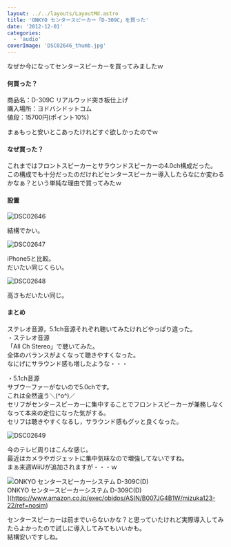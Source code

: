 ```yaml
---
layout: ../../layouts/LayoutMd.astro
title: 'ONKYO センタースピーカー「D-309C」を買った'
date: '2012-12-01'
categories:
  - 'audio'
coverImage: 'DSC02646_thumb.jpg'
---
```


なぜか今になってセンタースピーカーを買ってみましたｗ

#### 何買った？

商品名：D-309C リアルウッド突き板仕上げ  
購入場所：ヨドバシドットコム  
値段：15700円(ポイント10%)

まぁもっと安いとこあったけれどすぐ欲しかったのでｗ

#### なぜ買った？

これまではフロントスピーカーとサラウンドスピーカーの4.0ch構成だった。  
この構成でも十分だったのだけれどセンタースピーカー導入したらなにか変わるかなぁ？という単純な理由で買ってみたｗ

#### 設置

![DSC02646](/archive/images/DSC02646_thumb.jpg 'DSC02646')

結構でかい。

![DSC02647](/archive/images/DSC02647_thumb.jpg 'DSC02647')

iPhone5と比較。  
だいたい同じくらい。

![DSC02648](/archive/images/DSC02648_thumb.jpg 'DSC02648')

高さもだいたい同じ。

#### まとめ

ステレオ音源，5.1ch音源それぞれ聴いてみたけれどやっぱり違った。  
・ステレオ音源  
「All Ch Stereo」で聴いてみた。  
全体のバランスがよくなって聴きやすくなった。  
なにげにサラウンド感も増したような・・・

・5.1ch音源  
サブウーファーがないので5.0chです。  
これは全然違う＼(^o^)／  
セリフがセンタースピーカーに集中することでフロントスピーカーが兼務しなくなって本来の定位になった気がする。  
セリフは聴きやすくなるし，サラウンド感もグッと良くなった。

![DSC02649](/archive/images/DSC02649_thumb.jpg 'DSC02649')

今のテレビ周りはこんな感じ。  
最近はカメラやガジェットに集中気味なので増強してないですね。  
まぁ来週WiiUが追加されますが・・・ｗ

![ONKYO センタースピーカーシステム D-309C(D)](/archive/images/31kla5SB3FL._SL160_.jpg)  
ONKYO センタースピーカーシステム D-309C(D)  
](https://www.amazon.co.jp/exec/obidos/ASIN/B007JG4B1W/mizuka123-22/ref=nosim)

センタースピーカーは前までいらないかな？と思っていたけれど実際導入してみたらよかったので試しに導入してみてもいいかも。  
結構安いですしね。
